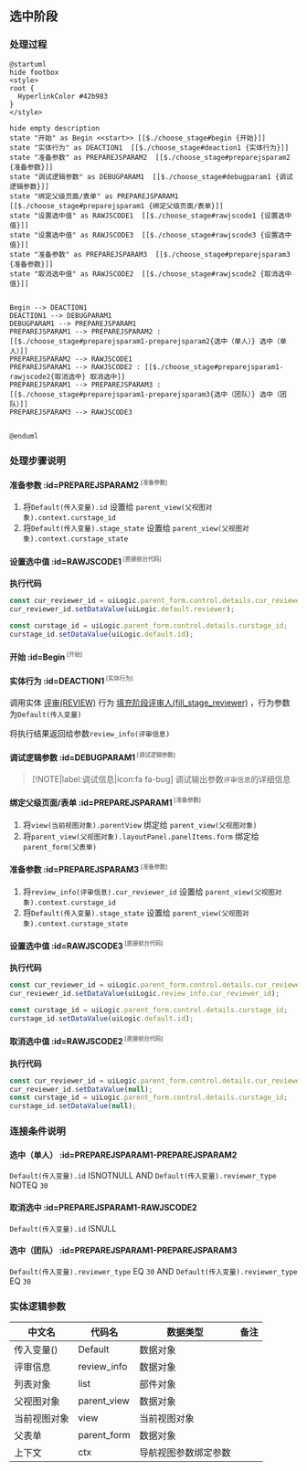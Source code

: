 ## 选中阶段 <!-- {docsify-ignore-all} -->

   

### 处理过程

```plantuml
@startuml
hide footbox
<style>
root {
  HyperlinkColor #42b983
}
</style>

hide empty description
state "开始" as Begin <<start>> [[$./choose_stage#begin {开始}]]
state "实体行为" as DEACTION1  [[$./choose_stage#deaction1 {实体行为}]]
state "准备参数" as PREPAREJSPARAM2  [[$./choose_stage#preparejsparam2 {准备参数}]]
state "调试逻辑参数" as DEBUGPARAM1  [[$./choose_stage#debugparam1 {调试逻辑参数}]]
state "绑定父级页面/表单" as PREPAREJSPARAM1  [[$./choose_stage#preparejsparam1 {绑定父级页面/表单}]]
state "设置选中值" as RAWJSCODE1  [[$./choose_stage#rawjscode1 {设置选中值}]]
state "设置选中值" as RAWJSCODE3  [[$./choose_stage#rawjscode3 {设置选中值}]]
state "准备参数" as PREPAREJSPARAM3  [[$./choose_stage#preparejsparam3 {准备参数}]]
state "取消选中值" as RAWJSCODE2  [[$./choose_stage#rawjscode2 {取消选中值}]]


Begin --> DEACTION1
DEACTION1 --> DEBUGPARAM1
DEBUGPARAM1 --> PREPAREJSPARAM1
PREPAREJSPARAM1 --> PREPAREJSPARAM2 : [[$./choose_stage#preparejsparam1-preparejsparam2{选中（单人）} 选中（单人）]]
PREPAREJSPARAM2 --> RAWJSCODE1
PREPAREJSPARAM1 --> RAWJSCODE2 : [[$./choose_stage#preparejsparam1-rawjscode2{取消选中} 取消选中]]
PREPAREJSPARAM1 --> PREPAREJSPARAM3 : [[$./choose_stage#preparejsparam1-preparejsparam3{选中（团队）} 选中（团队）]]
PREPAREJSPARAM3 --> RAWJSCODE3


@enduml
```


### 处理步骤说明

#### 准备参数 :id=PREPAREJSPARAM2<sup class="footnote-symbol"> <font color=gray size=1>[准备参数]</font></sup>



1. 将`Default(传入变量).id` 设置给  `parent_view(父视图对象).context.curstage_id`
2. 将`Default(传入变量).stage_state` 设置给  `parent_view(父视图对象).context.curstage_state`

#### 设置选中值 :id=RAWJSCODE1<sup class="footnote-symbol"> <font color=gray size=1>[直接前台代码]</font></sup>



<p class="panel-title"><b>执行代码</b></p>

```javascript
const cur_reviewer_id = uiLogic.parent_form.control.details.cur_reviewer_id;
cur_reviewer_id.setDataValue(uiLogic.default.reviewer);

const curstage_id = uiLogic.parent_form.control.details.curstage_id;
curstage_id.setDataValue(uiLogic.default.id);


```

#### 开始 :id=Begin<sup class="footnote-symbol"> <font color=gray size=1>[开始]</font></sup>




#### 实体行为 :id=DEACTION1<sup class="footnote-symbol"> <font color=gray size=1>[实体行为]</font></sup>



调用实体 [评审(REVIEW)](module/TestMgmt/review.md) 行为 [填充阶段评审人(fill_stage_reviewer)](module/TestMgmt/review#行为) ，行为参数为`Default(传入变量)`

将执行结果返回给参数`review_info(评审信息)`

#### 调试逻辑参数 :id=DEBUGPARAM1<sup class="footnote-symbol"> <font color=gray size=1>[调试逻辑参数]</font></sup>



> [!NOTE|label:调试信息|icon:fa fa-bug]
> 调试输出参数`评审信息`的详细信息

#### 绑定父级页面/表单 :id=PREPAREJSPARAM1<sup class="footnote-symbol"> <font color=gray size=1>[准备参数]</font></sup>



1. 将`view(当前视图对象).parentView` 绑定给  `parent_view(父视图对象)`
2. 将`parent_view(父视图对象).layoutPanel.panelItems.form` 绑定给  `parent_form(父表单)`

#### 准备参数 :id=PREPAREJSPARAM3<sup class="footnote-symbol"> <font color=gray size=1>[准备参数]</font></sup>



1. 将`review_info(评审信息).cur_reviewer_id` 设置给  `parent_view(父视图对象).context.curstage_id`
2. 将`Default(传入变量).stage_state` 设置给  `parent_view(父视图对象).context.curstage_state`

#### 设置选中值 :id=RAWJSCODE3<sup class="footnote-symbol"> <font color=gray size=1>[直接前台代码]</font></sup>



<p class="panel-title"><b>执行代码</b></p>

```javascript
const cur_reviewer_id = uiLogic.parent_form.control.details.cur_reviewer_id;
cur_reviewer_id.setDataValue(uiLogic.review_info.cur_reviewer_id);

const curstage_id = uiLogic.parent_form.control.details.curstage_id;
curstage_id.setDataValue(uiLogic.default.id);
```

#### 取消选中值 :id=RAWJSCODE2<sup class="footnote-symbol"> <font color=gray size=1>[直接前台代码]</font></sup>



<p class="panel-title"><b>执行代码</b></p>

```javascript
const cur_reviewer_id = uiLogic.parent_form.control.details.cur_reviewer_id;
cur_reviewer_id.setDataValue(null);
const curstage_id = uiLogic.parent_form.control.details.curstage_id;
curstage_id.setDataValue(null);
```

### 连接条件说明
#### 选中（单人） :id=PREPAREJSPARAM1-PREPAREJSPARAM2

```Default(传入变量).id``` ISNOTNULL AND ```Default(传入变量).reviewer_type``` NOTEQ ```30```
#### 取消选中 :id=PREPAREJSPARAM1-RAWJSCODE2

```Default(传入变量).id``` ISNULL
#### 选中（团队） :id=PREPAREJSPARAM1-PREPAREJSPARAM3

```Default(传入变量).reviewer_type``` EQ ```30``` AND ```Default(传入变量).reviewer_type``` EQ ```30```


### 实体逻辑参数

|    中文名   |    代码名    |  数据类型      |备注 |
| --------| --------| --------  | --------   |
|传入变量(<i class="fa fa-check"/></i>)|Default|数据对象||
|评审信息|review_info|数据对象||
|列表对象|list|部件对象||
|父视图对象|parent_view|数据对象||
|当前视图对象|view|当前视图对象||
|父表单|parent_form|数据对象||
|上下文|ctx|导航视图参数绑定参数||
